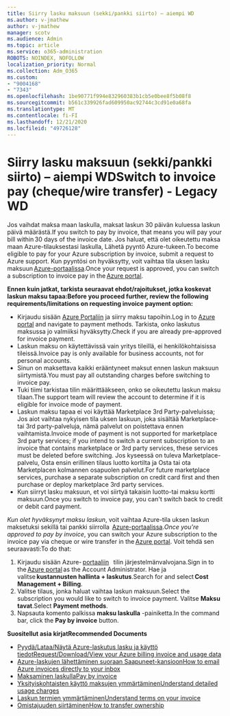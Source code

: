```yaml
---
title: Siirry lasku maksuun (sekki/pankki siirto) – aiempi WD
ms.author: v-jmathew
author: v-jmathew
manager: scotv
ms.audience: Admin
ms.topic: article
ms.service: o365-administration
ROBOTS: NOINDEX, NOFOLLOW
localization_priority: Normal
ms.collection: Adm_O365
ms.custom:
- "9004168"
- "7343"
ms.openlocfilehash: 1be90771f994e832960383b1cb5e0bee8f5b08f8
ms.sourcegitcommit: b561c339926fad609950ac92744c3cd91e0a68fa
ms.translationtype: MT
ms.contentlocale: fi-FI
ms.lasthandoff: 12/21/2020
ms.locfileid: "49726128"
---
```

# <a name="switch-to-invoice-pay-chequewire-transfer---legacy-wd"></a><span data-ttu-id="f1f5c-102">Siirry lasku maksuun (sekki/pankki siirto) – aiempi WD</span><span class="sxs-lookup"><span data-stu-id="f1f5c-102">Switch to invoice pay (cheque/wire transfer) - Legacy WD</span></span>

<span data-ttu-id="f1f5c-103">Jos vaihdat maksa maan laskulla, maksat laskun 30 päivän kuluessa laskun päivä määrästä.</span><span class="sxs-lookup"><span data-stu-id="f1f5c-103">If you switch to pay by invoice, that means you will pay your bill within 30 days of the invoice date.</span></span> <span data-ttu-id="f1f5c-104">Jos haluat, että olet oikeutettu maksa maan Azure-tilauksestasi laskulla, Lähetä pyyntö Azure-tukeen.</span><span class="sxs-lookup"><span data-stu-id="f1f5c-104">To become eligible to pay for your Azure subscription by invoice, submit a request to Azure support.</span></span> <span data-ttu-id="f1f5c-105">Kun pyyntösi on hyväksytty, voit vaihtaa tila uksen lasku maksuun [Azure-portaalissa](https://portal.azure.com/).</span><span class="sxs-lookup"><span data-stu-id="f1f5c-105">Once your request is approved, you can switch a subscription to invoice pay in the [Azure portal](https://portal.azure.com/).</span></span>

<span data-ttu-id="f1f5c-106">**Ennen kuin jatkat, tarkista seuraavat ehdot/rajoitukset, jotka koskevat laskun maksu tapaa:**</span><span class="sxs-lookup"><span data-stu-id="f1f5c-106">**Before you proceed further, review the following requirements/limitations on requesting invoice payment option:**</span></span>

- <span data-ttu-id="f1f5c-107">Kirjaudu sisään [Azure Portaliin](https://portal.azure.com/) ja siirry maksu tapoihin.</span><span class="sxs-lookup"><span data-stu-id="f1f5c-107">Log in to [Azure portal](https://portal.azure.com/) and navigate to payment methods.</span></span> <span data-ttu-id="f1f5c-108">Tarkista, onko laskutus maksussa jo valmiiksi hyväksytty.</span><span class="sxs-lookup"><span data-stu-id="f1f5c-108">Check if you are already pre-approved for invoice payment.</span></span>
- <span data-ttu-id="f1f5c-109">Laskun maksu on käytettävissä vain yritys tileillä, ei henkilökohtaisissa tileissä.</span><span class="sxs-lookup"><span data-stu-id="f1f5c-109">Invoice pay is only available for business accounts, not for personal accounts.</span></span>
- <span data-ttu-id="f1f5c-110">Sinun on maksettava kaikki erääntyneet maksut ennen laskun maksuun siirtymistä.</span><span class="sxs-lookup"><span data-stu-id="f1f5c-110">You must pay all outstanding charges before switching to invoice pay.</span></span>
- <span data-ttu-id="f1f5c-111">Tuki tiimi tarkistaa tilin määrittääkseen, onko se oikeutettu laskun maksu tilaan.</span><span class="sxs-lookup"><span data-stu-id="f1f5c-111">The support team will review the account to determine if it is eligible for invoice mode of payment.</span></span>
- <span data-ttu-id="f1f5c-112">Laskun maksu tapaa ei voi käyttää Marketplace 3rd Party-palveluissa; Jos aiot vaihtaa nykyisen tila uksen laskuun, joka sisältää Marketplace-tai 3rd party-palveluja, nämä palvelut on poistettava ennen vaihtamista.</span><span class="sxs-lookup"><span data-stu-id="f1f5c-112">Invoice mode of payment is not supported for marketplace 3rd party services; if you intend to switch a current subscription to an invoice that contains marketplace or 3rd party services, these services must be deleted before switching.</span></span> <span data-ttu-id="f1f5c-113">Jos kyseessä on tuleva Marketplace-palvelu, Osta ensin erillinen tilaus luotto kortilta ja Osta tai ota Marketplacen kolmannen osapuolen palvelut.</span><span class="sxs-lookup"><span data-stu-id="f1f5c-113">For future marketplace services, purchase a separate subscription on credit card first and then purchase or deploy marketplace 3rd party services.</span></span>
- <span data-ttu-id="f1f5c-114">Kun siirryt lasku maksuun, et voi siirtyä takaisin luotto-tai maksu kortti maksuun.</span><span class="sxs-lookup"><span data-stu-id="f1f5c-114">Once you switch to invoice pay, you can't switch back to credit or debit card payment.</span></span>

<span data-ttu-id="f1f5c-115">*Kun olet hyväksynyt maksu laskun*, voit vaihtaa Azure-tila uksen laskun maksetuksi sekillä tai pankki siirrolla  [Azure-portaalissa](https://portal.azure.com/).</span><span class="sxs-lookup"><span data-stu-id="f1f5c-115">*Once you're approved to pay by invoice*, you can switch your Azure subscription to the invoice pay via cheque or wire transfer in the [Azure portal](https://portal.azure.com/).</span></span>
<span data-ttu-id="f1f5c-116">Voit tehdä sen seuraavasti:</span><span class="sxs-lookup"><span data-stu-id="f1f5c-116">To do that:</span></span>

1. <span data-ttu-id="f1f5c-117">Kirjaudu sisään Azure- [portaaliin](https://portal.azure.com/)   tilin järjestelmänvalvojana.</span><span class="sxs-lookup"><span data-stu-id="f1f5c-117">Sign in to the [Azure portal](https://portal.azure.com/) as the Account Administrator.</span></span> <span data-ttu-id="f1f5c-118">Hae ja valitse **kustannusten hallinta + laskutus**.</span><span class="sxs-lookup"><span data-stu-id="f1f5c-118">Search for and select **Cost Management + Billing**.</span></span>
2. <span data-ttu-id="f1f5c-119">Valitse tilaus, jonka haluat vaihtaa laskun maksuun.</span><span class="sxs-lookup"><span data-stu-id="f1f5c-119">Select the subscription you would like to switch to invoice payment.</span></span> <span data-ttu-id="f1f5c-120">Valitse **Maksu tavat**.</span><span class="sxs-lookup"><span data-stu-id="f1f5c-120">Select **Payment methods**.</span></span>
3. <span data-ttu-id="f1f5c-121">Napsauta komento palkissa **maksu laskulla** -painiketta.</span><span class="sxs-lookup"><span data-stu-id="f1f5c-121">In the command bar, click the **Pay by invoice** button.</span></span>

<span data-ttu-id="f1f5c-122">**Suositellut asia kirjat**</span><span class="sxs-lookup"><span data-stu-id="f1f5c-122">**Recommended Documents**</span></span>

- [<span data-ttu-id="f1f5c-123">Pyydä/Lataa/Näytä Azure-laskutus lasku ja käyttö tiedot</span><span class="sxs-lookup"><span data-stu-id="f1f5c-123">Request/Download/View your Azure billing invoice and usage data</span></span>](https://docs.microsoft.com/azure/billing/billing-download-azure-invoice-daily-usage-date)
- [<span data-ttu-id="f1f5c-124">Azure-laskujen lähettäminen suoraan Saapuneet-kansioon</span><span class="sxs-lookup"><span data-stu-id="f1f5c-124">How to email Azure invoices directly to your inbox</span></span>](https://docs.microsoft.com/azure/billing/billing-download-azure-invoice-daily-usage-date)
- [<span data-ttu-id="f1f5c-125">Maksaminen laskulla</span><span class="sxs-lookup"><span data-stu-id="f1f5c-125">Pay by invoice</span></span>](https://docs.microsoft.com/azure/billing/billing-how-to-pay-by-invoice)
- [<span data-ttu-id="f1f5c-126">Yksityiskohtaisten käyttö maksujen ymmärtäminen</span><span class="sxs-lookup"><span data-stu-id="f1f5c-126">Understand detailed usage charges</span></span>](https://docs.microsoft.com/azure/billing/billing-understand-your-bill)
- [<span data-ttu-id="f1f5c-127">Laskun termien ymmärtäminen</span><span class="sxs-lookup"><span data-stu-id="f1f5c-127">Understand terms on your invoice</span></span>](https://docs.microsoft.com/azure/billing/billing-understand-your-invoice)
- [<span data-ttu-id="f1f5c-128">Omistajuuden siirtäminen</span><span class="sxs-lookup"><span data-stu-id="f1f5c-128">How to transfer ownership</span></span>](https://docs.microsoft.com/azure/billing/billing-subscription-transfer)
